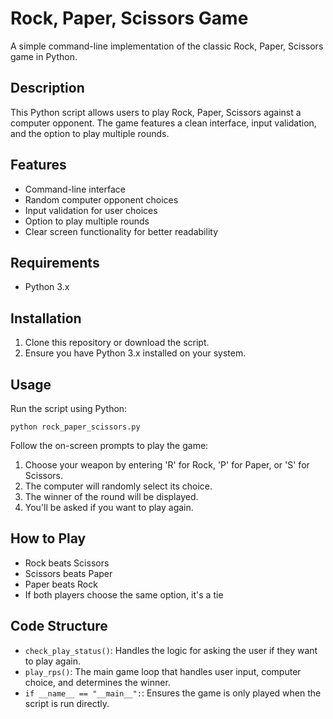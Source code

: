 # Rock, Paper, Scissors Game

A simple command-line implementation of the classic Rock, Paper, Scissors game in Python.

## Description

This Python script allows users to play Rock, Paper, Scissors against a computer opponent. The game features a clean interface, input validation, and the option to play multiple rounds.

## Features

- Command-line interface
- Random computer opponent choices
- Input validation for user choices
- Option to play multiple rounds
- Clear screen functionality for better readability

## Requirements

- Python 3.x

## Installation

1. Clone this repository or download the script.
2. Ensure you have Python 3.x installed on your system.

## Usage

Run the script using Python:

```
python rock_paper_scissors.py
```

Follow the on-screen prompts to play the game:

1. Choose your weapon by entering 'R' for Rock, 'P' for Paper, or 'S' for Scissors.
2. The computer will randomly select its choice.
3. The winner of the round will be displayed.
4. You'll be asked if you want to play again.

## How to Play

- Rock beats Scissors
- Scissors beats Paper
- Paper beats Rock
- If both players choose the same option, it's a tie

## Code Structure

- `check_play_status()`: Handles the logic for asking the user if they want to play again.
- `play_rps()`: The main game loop that handles user input, computer choice, and determines the winner.
- `if __name__ == "__main__":`: Ensures the game is only played when the script is run directly.
